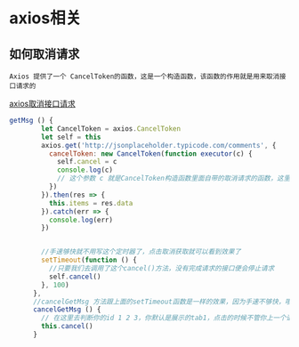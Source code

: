 # axios相关

## 如何取消请求

    Axios 提供了一个 CancelToken的函数，这是一个构造函数，该函数的作用就是用来取消接口请求的
[axios取消接口请求](https://www.jianshu.com/p/22b49e6ad819)

```javascript
getMsg () {
        let CancelToken = axios.CancelToken
        let self = this
        axios.get('http://jsonplaceholder.typicode.com/comments', {
          cancelToken: new CancelToken(function executor(c) {
            self.cancel = c
            console.log(c)
            // 这个参数 c 就是CancelToken构造函数里面自带的取消请求的函数，这里把该函数当参数用
          })
        }).then(res => {
          this.items = res.data
        }).catch(err => {
          console.log(err)
        })


        //手速够快就不用写这个定时器了，点击取消获取就可以看到效果了
        setTimeout(function () {
          //只要我们去调用了这个cancel()方法，没有完成请求的接口便会停止请求
          self.cancel()
        }, 100)
      },
      //cancelGetMsg 方法跟上面的setTimeout函数是一样的效果，因为手速不够快，哦不，是因为网速太快，导致我来不及点取消获取按钮，数据就获取成功了
      cancelGetMsg () {
        // 在这里去判断你的id 1 2 3，你默认是展示的tab1，点击的时候不管你上一个请求有没有执行完都去调用这个cancel()，
        this.cancel()
      }
```
